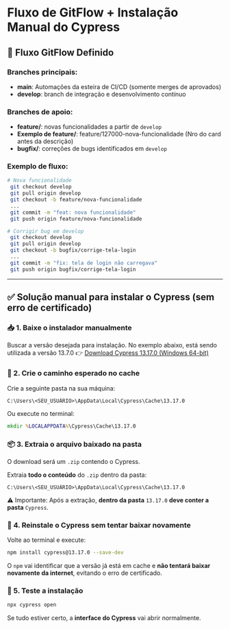 # Fluxo de GitFlow + Instalação Manual do Cypress

## 📌 Fluxo GitFlow Definido

### Branches principais:

- **main**: Automações da esteira de CI/CD (somente merges de aprovados)
- **develop**: branch de integração e desenvolvimento contínuo

### Branches de apoio:

- **feature/**: novas funcionalidades a partir de `develop`
- **Exemplo de feature/**: feature/127000-nova-funcionalidade (Nro do card antes da descrição)
- **bugfix/**: correções de bugs identificados em `develop`

### Exemplo de fluxo:

```bash
# Nova funcionalidade
 git checkout develop
 git pull origin develop
 git checkout -b feature/nova-funcionalidade
 ...
 git commit -m "feat: nova funcionalidade"
 git push origin feature/nova-funcionalidade
```

```bash
# Corrigir bug em develop
 git checkout develop
 git pull origin develop
 git checkout -b bugfix/corrige-tela-login
 ...
 git commit -m "fix: tela de login não carregava"
 git push origin bugfix/corrige-tela-login
```

---

## ✅ Solução manual para instalar o Cypress (sem erro de certificado)

### 📥 1. Baixe o instalador manualmente

Buscar a versão desejada para instalação. No exemplo abaixo, está sendo utilizada a versão 13.7.0
👉 [Download Cypress 13.17.0 (Windows 64-bit)](https://download.cypress.io/desktop/13.17.0?platform=win32\&arch=x64)

### 📁 2. Crie o caminho esperado no cache

Crie a seguinte pasta na sua máquina:

```
C:\Users\<SEU_USUÁRIO>\AppData\Local\Cypress\Cache\13.17.0
```

Ou execute no terminal:

```cmd
mkdir %LOCALAPPDATA%\Cypress\Cache\13.17.0
```

### 📦 3. Extraia o arquivo baixado na pasta

O download será um `.zip` contendo o Cypress.

Extraia **todo o conteúdo** do `.zip` dentro da pasta:

```
C:\Users\<SEU_USUÁRIO>\AppData\Local\Cypress\Cache\13.17.0
```

⚠️ Importante: Após a extração, **dentro da pasta** `13.17.0` **deve conter a pasta** `Cypress`.

### 🔁 4. Reinstale o Cypress sem tentar baixar novamente

Volte ao terminal e execute:

```bash
npm install cypress@13.17.0 --save-dev
```

O `npm` vai identificar que a versão já está em cache e **não tentará baixar novamente da internet**, evitando o erro de certificado.

### 🧪 5. Teste a instalação

```bash
npx cypress open
```

Se tudo estiver certo, a **interface do Cypress** vai abrir normalmente.


